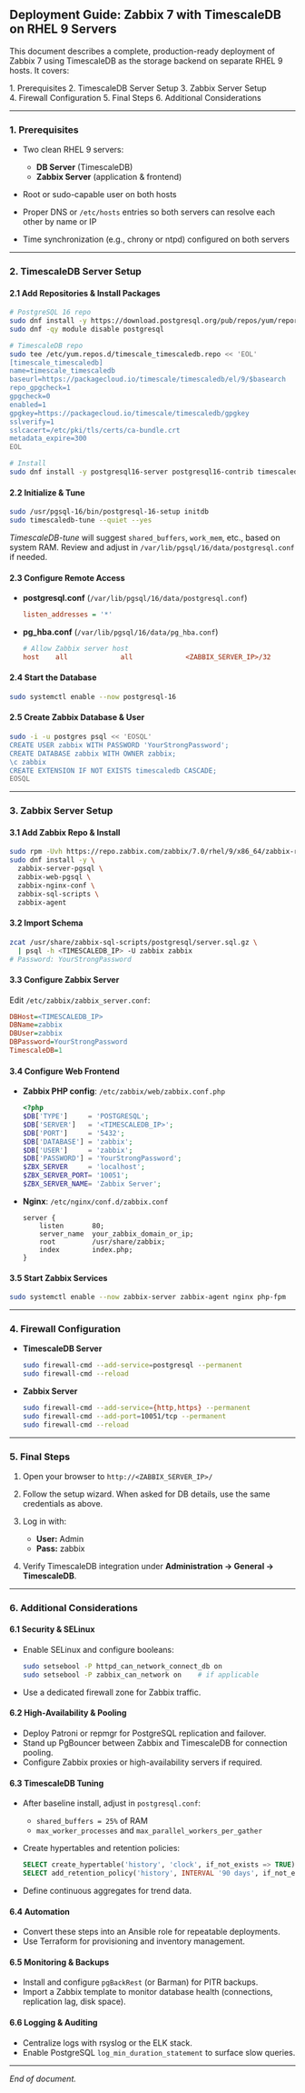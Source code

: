 ## Deployment Guide: Zabbix 7 with TimescaleDB on RHEL 9 Servers

This document describes a complete, production-ready deployment of Zabbix 7 using TimescaleDB as the storage backend on separate RHEL 9 hosts. It covers:

1. Prerequisites 2. TimescaleDB Server Setup 3. Zabbix Server Setup 4. Firewall Configuration 5. Final Steps 6. Additional Considerations

---

### 1. Prerequisites

* Two clean RHEL 9 servers:

  * **DB Server** (TimescaleDB)
  * **Zabbix Server** (application & frontend)
* Root or sudo-capable user on both hosts
* Proper DNS or `/etc/hosts` entries so both servers can resolve each other by name or IP
* Time synchronization (e.g., chrony or ntpd) configured on both servers

---

### 2. TimescaleDB Server Setup

#### 2.1 Add Repositories & Install Packages

```bash
# PostgreSQL 16 repo
sudo dnf install -y https://download.postgresql.org/pub/repos/yum/reporpms/EL-9-x86_64/pgdg-redhat-repo-latest.noarch.rpm
sudo dnf -qy module disable postgresql

# TimescaleDB repo
sudo tee /etc/yum.repos.d/timescale_timescaledb.repo << 'EOL'
[timescale_timescaledb]
name=timescale_timescaledb
baseurl=https://packagecloud.io/timescale/timescaledb/el/9/$basearch
repo_gpgcheck=1
gpgcheck=0
enabled=1
gpgkey=https://packagecloud.io/timescale/timescaledb/gpgkey
sslverify=1
sslcacert=/etc/pki/tls/certs/ca-bundle.crt
metadata_expire=300
EOL

# Install
sudo dnf install -y postgresql16-server postgresql16-contrib timescaledb-2-postgresql-16
```

#### 2.2 Initialize & Tune

```bash
sudo /usr/pgsql-16/bin/postgresql-16-setup initdb
sudo timescaledb-tune --quiet --yes
```

*TimescaleDB-tune* will suggest `shared_buffers`, `work_mem`, etc., based on system RAM. Review and adjust in `/var/lib/pgsql/16/data/postgresql.conf` if needed.

#### 2.3 Configure Remote Access

* **postgresql.conf** (`/var/lib/pgsql/16/data/postgresql.conf`)

  ```ini
  listen_addresses = '*'
  ```

* **pg\_hba.conf** (`/var/lib/pgsql/16/data/pg_hba.conf`)

  ```ini
  # Allow Zabbix server host
  host    all             all             <ZABBIX_SERVER_IP>/32       scram-sha-256
  ```

#### 2.4 Start the Database

```bash
sudo systemctl enable --now postgresql-16
```

#### 2.5 Create Zabbix Database & User

```bash
sudo -i -u postgres psql << 'EOSQL'
CREATE USER zabbix WITH PASSWORD 'YourStrongPassword';
CREATE DATABASE zabbix WITH OWNER zabbix;
\c zabbix
CREATE EXTENSION IF NOT EXISTS timescaledb CASCADE;
EOSQL
```

---

### 3. Zabbix Server Setup

#### 3.1 Add Zabbix Repo & Install

```bash
sudo rpm -Uvh https://repo.zabbix.com/zabbix/7.0/rhel/9/x86_64/zabbix-release-7.0-1.el9.noarch.rpm
sudo dnf install -y \
  zabbix-server-pgsql \
  zabbix-web-pgsql \
  zabbix-nginx-conf \
  zabbix-sql-scripts \
  zabbix-agent
```

#### 3.2 Import Schema

```bash
zcat /usr/share/zabbix-sql-scripts/postgresql/server.sql.gz \
  | psql -h <TIMESCALEDB_IP> -U zabbix zabbix
# Password: YourStrongPassword
```

#### 3.3 Configure Zabbix Server

Edit `/etc/zabbix/zabbix_server.conf`:

```ini
DBHost=<TIMESCALEDB_IP>
DBName=zabbix
DBUser=zabbix
DBPassword=YourStrongPassword
TimescaleDB=1
```

#### 3.4 Configure Web Frontend

* **Zabbix PHP config**: `/etc/zabbix/web/zabbix.conf.php`

  ```php
  <?php
  $DB['TYPE']     = 'POSTGRESQL';
  $DB['SERVER']   = '<TIMESCALEDB_IP>';
  $DB['PORT']     = '5432';
  $DB['DATABASE'] = 'zabbix';
  $DB['USER']     = 'zabbix';
  $DB['PASSWORD'] = 'YourStrongPassword';
  $ZBX_SERVER     = 'localhost';
  $ZBX_SERVER_PORT= '10051';
  $ZBX_SERVER_NAME= 'Zabbix Server';
  ```

* **Nginx**: `/etc/nginx/conf.d/zabbix.conf`

  ```nginx
  server {
      listen       80;
      server_name  your_zabbix_domain_or_ip;
      root         /usr/share/zabbix;
      index        index.php;
  }
  ```

#### 3.5 Start Zabbix Services

```bash
sudo systemctl enable --now zabbix-server zabbix-agent nginx php-fpm
```

---

### 4. Firewall Configuration

* **TimescaleDB Server**

  ```bash
  sudo firewall-cmd --add-service=postgresql --permanent
  sudo firewall-cmd --reload
  ```

* **Zabbix Server**

  ```bash
  sudo firewall-cmd --add-service={http,https} --permanent
  sudo firewall-cmd --add-port=10051/tcp --permanent
  sudo firewall-cmd --reload
  ```

---

### 5. Final Steps

1. Open your browser to `http://<ZABBIX_SERVER_IP>/`
2. Follow the setup wizard. When asked for DB details, use the same credentials as above.
3. Log in with:

   * **User:** Admin
   * **Pass:** zabbix
4. Verify TimescaleDB integration under **Administration → General → TimescaleDB**.

---

### 6. Additional Considerations

#### 6.1 Security & SELinux

* Enable SELinux and configure booleans:

  ```bash
  sudo setsebool -P httpd_can_network_connect_db on
  sudo setsebool -P zabbix_can_network on    # if applicable
  ```
* Use a dedicated firewall zone for Zabbix traffic.

#### 6.2 High-Availability & Pooling

* Deploy Patroni or repmgr for PostgreSQL replication and failover.
* Stand up PgBouncer between Zabbix and TimescaleDB for connection pooling.
* Configure Zabbix proxies or high-availability servers if required.

#### 6.3 TimescaleDB Tuning

* After baseline install, adjust in `postgresql.conf`:

  * `shared_buffers = 25%` of RAM
  * `max_worker_processes` and `max_parallel_workers_per_gather`
* Create hypertables and retention policies:

  ```sql
  SELECT create_hypertable('history', 'clock', if_not_exists => TRUE);
  SELECT add_retention_policy('history', INTERVAL '90 days', if_not_exists => TRUE);
  ```
* Define continuous aggregates for trend data.

#### 6.4 Automation

* Convert these steps into an Ansible role for repeatable deployments.
* Use Terraform for provisioning and inventory management.

#### 6.5 Monitoring & Backups

* Install and configure `pgBackRest` (or Barman) for PITR backups.
* Import a Zabbix template to monitor database health (connections, replication lag, disk space).

#### 6.6 Logging & Auditing

* Centralize logs with rsyslog or the ELK stack.
* Enable PostgreSQL `log_min_duration_statement` to surface slow queries.

---

*End of document.*
